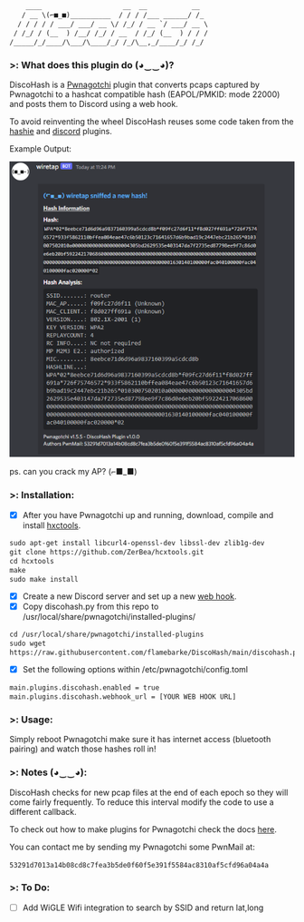 ```
    ____                    __  __           __  
   / __ \(⌐■_■)__________  / / / /___ ______/ /_ 
  / / / / / ___/ ___/ __ \/ /_/ / __ `/ ___/ __ \
 / /_/ / (__  ) /__/ /_/ / __  / /_/ (__  ) / / /
/_____/_/____/\___/\____/_/ /_/\__,_/____/_/ /_/  
```

### >: What does this plugin do (◕‿‿◕)?

DiscoHash is a [Pwnagotchi](https://pwnagotchi.ai/) plugin that converts pcaps captured by Pwnagotchi to a hashcat compatible hash (EAPOL/PMKID: mode 22000) and posts them to Discord using a web hook.

To avoid reinventing the wheel DiscoHash reuses some code taken from the [hashie](https://github.com/evilsocket/pwnagotchi-plugins-contrib/blob/master/hashie.py) and [discord](https://github.com/evilsocket/pwnagotchi-plugins-contrib/blob/master/discord.py) plugins.

Example Output:

![DiscoHash Discord message](/discohash.png)

ps. can you crack my AP? (⌐■_■)


### >: Installation:

- [X] After you have Pwnagotchi up and running, download, compile and install [hxctools](https://github.com/ZerBea/hcxtools).
```
sudo apt-get install libcurl4-openssl-dev libssl-dev zlib1g-dev
git clone https://github.com/ZerBea/hcxtools.git
cd hcxtools
make
sudo make install
```
- [X] Create a new Discord server and set up a new [web hook](https://support.discord.com/hc/en-us/articles/228383668-Intro-to-Webhooks).
- [X] Copy discohash.py from this repo to /usr/local/share/pwnagotchi/installed-plugins/
```
cd /usr/local/share/pwnagotchi/installed-plugins
sudo wget https://raw.githubusercontent.com/flamebarke/DiscoHash/main/discohash.py
```
- [X] Set the following options within /etc/pwnagotchi/config.toml
```
main.plugins.discohash.enabled = true
main.plugins.discohash.webhook_url = [YOUR WEB HOOK URL]
```


### >: Usage:

Simply reboot Pwnagotchi make sure it has internet access (bluetooth pairing) and watch those hashes roll in!


### >: Notes (◕‿‿◕):

DiscoHash checks for new pcap files at the end of each epoch so they will come fairly frequently. To reduce this interval modify the code to use a different callback. 

To check out how to make plugins for Pwnagotchi check the docs [here](https://pwnagotchi.ai/plugins/#developing-your-own-plugin).

You can contact me by sending my Pwnagotchi some PwnMail at:

`53291d7013a14b08cd8c7fea3b5de0f60f5e391f5584ac8310af5cfd96a04a4a`


### >: To Do:

- [ ] Add WiGLE Wifi integration to search by SSID and return lat,long
